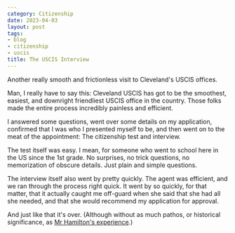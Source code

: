 ```yaml
---
category: Citizenship
date: 2023-04-03
layout: post
tags:
- blog
- citizenship
- uscis
title: The USCIS Interview
---
```


Another really smooth and frictionless visit to Cleveland's USCIS offices.

Man, I really have to say this: Cleveland USCIS has got to be the smoothest, easiest, and downright friendliest USCIS office in the country. Those folks made the entire process incredibly painless and efficient.

I answered some questions, went over some details on my application, confirmed that I was who I presented myself to be, and then went on to the meat of the appointment: The citizenship test and interview.

The test itself was easy. I mean, for someone who went to school here in the US since the 1st grade. No surprises, no trick questions, no memorization of obscure details. Just plain and simple questions.

The interview itself also went by pretty quickly. The agent was efficient, and we ran through the process right quick. It went by so quickly, for that matter, that it actually caught me off-guard when she said that she had all she needed, and that she would recommend my application for approval.

And just like that it's over.
(Although without as much pathos, or historical significance, as [Mr Hamilton's experience](https://youtu.be/41qJIfzaqlM?si=yDMzp811XTRDiY9d&t=168).)
